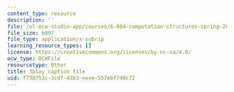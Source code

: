 ```yaml
---
content_type: resource
description: ''
file: /ol-ocw-studio-app/courses/6-004-computation-structures-spring-2017/f758753c3cdf43b3eeee557ebf740c72_Ouk7t7ViTfI.srt
file_size: 6097
file_type: application/x-subrip
learning_resource_types: []
license: https://creativecommons.org/licenses/by-nc-sa/4.0/
ocw_type: OCWFile
resourcetype: Other
title: 3play caption file
uid: f758753c-3cdf-43b3-eeee-557ebf740c72
---
```

